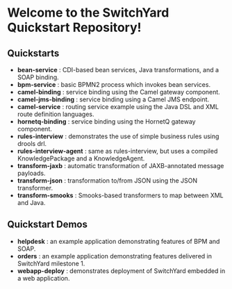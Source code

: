 Welcome to the SwitchYard Quickstart Repository!
================================================

Quickstarts
-----------
* __bean-service__ : CDI-based bean services, Java transformations, and a SOAP binding.
* __bpm-service__ : basic BPMN2 process which invokes bean services.
* __camel-binding__ : service binding using the Camel gateway component.
* __camel-jms-binding__ : service binding using a Camel JMS endpoint.
* __camel-service__ : routing service example using the Java DSL and XML route definition languages.
* __hornetq-binding__ : service binding using the HornetQ gateway component.
* __rules-interview__ : demonstrates the use of simple business rules using drools drl.
* __rules-interview-agent__ : same as rules-interview, but uses a compiled KnowledgePackage and a KnowledgeAgent.
* __transform-jaxb__ : automatic transformation of JAXB-annotated message payloads.
* __transform-json__ : transformation to/from JSON using the JSON transformer.
* __transform-smooks__ : Smooks-based transformers to map between XML and Java.


Quickstart Demos
----------------
* __helpdesk__ : an example application demonstrating features of BPM and SOAP.
* __orders__ : an example application demonstrating features delivered in SwitchYard milestone 1.
* __webapp-deploy__ : demonstrates deployment of SwitchYard embedded in a web application.
  

